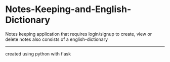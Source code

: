 # Notes-Keeping-and-English-Dictionary
Notes keeping application that requires login/signup to create, view or delete notes
also consists of a english-dictionary

-------------------------
created using python with flask
